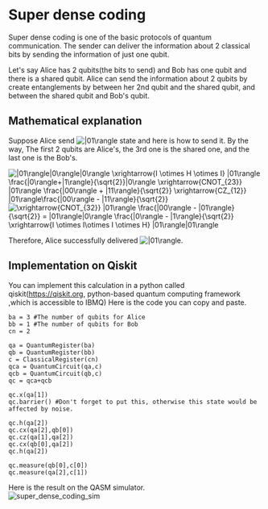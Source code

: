 # Super dense coding

Super dense coding is one of the basic protocols of quantum communication. The sender can deliver the information about 2 classical bits by sending the information of just one qubit.  

Let's say Alice has 2 qubits(the bits to send) and Bob has one qubit and there is a shared qubit.  Alice can send the information about 2 qubits by create entanglements by between her 2nd qubit and the shared qubit, and between the shared qubit and Bob's qubit.  

## Mathematical explanation  

Suppose Alice send <img src="https://latex.codecogs.com/gif.latex?|01\rangle" title="|01\rangle" /> state and here is how to send it.  By the way, The first 2 qubits are Alice's,  the 3rd one is the shared one, and the last one is the Bob's.  

<img src="https://latex.codecogs.com/gif.latex?|01\rangle|0\rangle|0\rangle&space;\xrightarrow{I&space;\otimes&space;I&space;\otimes&space;H&space;\otimes&space;I}&space;|01\rangle&space;\frac{|0\rangle&plus;|1\rangle}{\sqrt{2}}|0\rangle&space;\xrightarrow{CNOT_{23}}&space;|01\rangle&space;\frac{|00\rangle&space;&plus;&space;|11\rangle}{\sqrt{2}}&space;\xrightarrow{CZ_{12}}&space;|01\rangle\frac{|00\rangle&space;-&space;|11\rangle}{\sqrt{2}}" title="|01\rangle|0\rangle|0\rangle \xrightarrow{I \otimes H \otimes I} |01\rangle \frac{|0\rangle+|1\rangle}{\sqrt{2}}|0\rangle \xrightarrow{CNOT_{23}} |01\rangle \frac{|00\rangle + |11\rangle}{\sqrt{2}} \xrightarrow{CZ_{12}} |01\rangle\frac{|00\rangle - |11\rangle}{\sqrt{2}}" />  

<img src="https://latex.codecogs.com/gif.latex?\xrightarrow{CNOT_{32}}&space;|01\rangle&space;\frac{|00\rangle&space;-&space;|01\rangle}{\sqrt{2}}&space;=&space;|01\rangle|0\rangle&space;\frac{|0\rangle&space;-&space;|1\rangle}{\sqrt{2}}&space;\xrightarrow{I&space;\otimes&space;I\otimes&space;I&space;\otimes&space;H}&space;|01\rangle|01\rangle" title="\xrightarrow{CNOT_{32}} |01\rangle \frac{|00\rangle - |01\rangle}{\sqrt{2}} = |01\rangle|0\rangle \frac{|0\rangle - |1\rangle}{\sqrt{2}} \xrightarrow{I \otimes I\otimes I \otimes H} |01\rangle|01\rangle" />  

Therefore, Alice successfully delivered <img src="https://latex.codecogs.com/gif.latex?|01\rangle" title="|01\rangle" />.  

## Implementation on Qiskit  
You can implement this calculation in a python called qiskit(https://qiskit.org, python-based quantum computing framework ,which is accessible to IBMQ)  Here is the code you can copy and paste.  
```
ba = 3 #The number of qubits for Alice
bb = 1 #The number of qubits for Bob
cn = 2

qa = QuantumRegister(ba)
qb = QuantumRegister(bb)
c = ClassicalRegister(cn)
qca = QuantumCircuit(qa,c)
qcb = QuantumCircuit(qb,c)
qc = qca+qcb

qc.x(qa[1])
qc.barrier() #Don't forget to put this, otherwise this state would be affected by noise.

qc.h(qa[2])
qc.cx(qa[2],qb[0])
qc.cz(qa[1],qa[2])
qc.cx(qb[0],qa[2])
qc.h(qa[2])

qc.measure(qb[0],c[0])
qc.measure(qa[2],c[1])
```

Here is the result on the QASM simulator.  
![super_dense_coding_sim](https://user-images.githubusercontent.com/45162150/50749861-12fc8480-1285-11e9-966b-2cb68e6d61e8.png)

